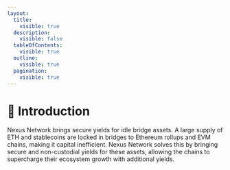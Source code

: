 ```yaml
---
layout:
  title:
    visible: true
  description:
    visible: false
  tableOfContents:
    visible: true
  outline:
    visible: true
  pagination:
    visible: true
---
```


# 👋 Introduction

Nexus Network brings secure yields for idle bridge assets. A large supply of ETH and stablecoins are locked in bridges to Ethereum rollups and EVM chains, making it capital inefficient. Nexus Network solves this by bringing secure and non-custodial yields for these assets, allowing the chains to supercharge their ecosystem growth with additional yields.
